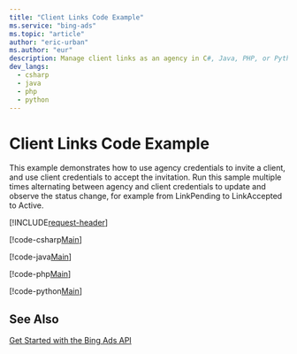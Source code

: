 ```yaml
---
title: "Client Links Code Example"
ms.service: "bing-ads"
ms.topic: "article"
author: "eric-urban"
ms.author: "eur"
description: Manage client links as an agency in C#, Java, PHP, or Python.
dev_langs:
  - csharp
  - java
  - php
  - python
---
```

# Client Links Code Example
This example demonstrates how to use agency credentials to invite a client, and use client credentials to accept the invitation. Run this sample multiple times alternating between agency and client credentials to update and observe the status change, for example from LinkPending to LinkAccepted to Active. 

[!INCLUDE[request-header](./includes/code-tips.md)]

[!code-csharp[Main](../../../BingAds-dotNet-SDK/examples/BingAdsExamples/BingAdsExamplesLibrary/v12/ClientLinks.cs)]

[!code-java[Main](../../../BingAds-Java-SDK/examples/BingAdsDesktopApp/src/main/java/com/microsoft/bingads/examples/v12/ClientLinks.java)]

[!code-php[Main](../../../BingAds-PHP-SDK/samples/V12/ClientLinks.php)]

[!code-python[Main](../../../BingAds-Python-SDK/examples/v12/client_links.py)]

## See Also
[Get Started with the Bing Ads API](get-started.md)  
